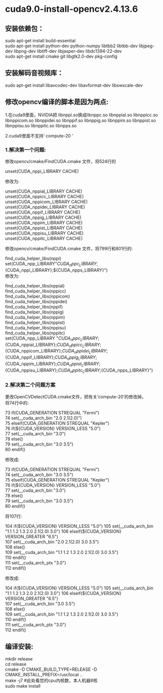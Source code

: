 # cuda9.0-install-opencv2.4.13.6  

## 安装依赖包：

sudo apt-get install build-essential  
sudo apt-get install python-dev python-numpy libtbb2 libtbb-dev libjpeg-dev libpng-dev libtiff-dev libjasper-dev libdc1394-22-dev  
sudo apt-get install cmake git libgtk2.0-dev pkg-config

## 安装解码音视频库：  

sudo apt-get install libavcodec-dev libavformat-dev libswscale-dev  

## 修改opencv编译的脚本是因为两点:  

1.在cuda9里面，NVIDIA把 libnppi.so换成libnppc.so libnppial.so libnppicc.so libnppicom.so libnppidei.so libnppif.so libnppig.so libnppim.so libnppist.so libnppisu.so libnppitc.so libnpps.so  

2.cuda9里面不支持‘ compute-20 ’  

### 1.解决第一个问题:  
修改opencv/cmake/FindCUDA.cmake 文件，将524行的  

unset(CUDA_nppi_LIBRARY CACHE)  

修改为:  

unset(CUDA_nppial_LIBRARY CACHE)\
unset(CUDA_nppicc_LIBRARY CACHE)\
unset(CUDA_nppicom_LIBRARY CACHE)  
unset(CUDA_nppidei_LIBRARY CACHE)  
unset(CUDA_nppif_LIBRARY CACHE)  
unset(CUDA_nppig_LIBRARY CACHE)  
unset(CUDA_nppim_LIBRARY CACHE)  
unset(CUDA_nppist_LIBRARY CACHE)  
unset(CUDA_nppisu_LIBRARY CACHE)  
unset(CUDA_nppitc_LIBRARY CACHE)  

修改opencv/cmake/FindCUDA.cmake 文件，将799行和801行的:  

find_cuda_helper_libs(nppi)  
set(CUDA_npp_LIBRARY"${CUDA_nppc_LIBRARY};${CUDA_nppi_LIBRARY};${CUDA_npps_LIBRARY}")  
修改为:  

find_cuda_helper_libs(nppial)  
find_cuda_helper_libs(nppicc)  
find_cuda_helper_libs(nppicom)  
find_cuda_helper_libs(nppidei)  
find_cuda_helper_libs(nppif)  
find_cuda_helper_libs(nppig)  
find_cuda_helper_libs(nppim)  
find_cuda_helper_libs(nppist)  
find_cuda_helper_libs(nppisu)  
find_cuda_helper_libs(nppitc)  
set(CUDA_npp_LIBRARY "${CUDA_nppc_LIBRARY};${CUDA_nppial_LIBRARY};${CUDA_nppicc_LIBRARY};${CUDA_nppicom_LIBRARY};${CUDA_nppidei_LIBRARY};${CUDA_nppif_LIBRARY};${CUDA_nppig_LIBRARY};${CUDA_nppim_LIBRARY};${CUDA_nppist_LIBRARY};${CUDA_nppisu_LIBRARY};${CUDA_nppitc_LIBRARY};${CUDA_npps_LIBRARY}")  

### 2.解决第二个问题方案  
更改OpenCVDetectCUDA.cmake文件，把有关‘compute-20’的修改掉。  
将74行中的:  

73    if(CUDA_GENERATION STREQUAL "Fermi")  
74     set(__cuda_arch_bin "2.0 2.1(2.0)")  
75     elseif(CUDA_GENERATION STREQUAL "Kepler")  
76     if(${CUDA_VERSION} VERSION_LESS "5.0")  
77       set(__cuda_arch_bin "3.0")  
78     else()  
79       set(__cuda_arch_bin "3.0 3.5")  
80    endif()  

修改成:  

73    if(CUDA_GENERATION STREQUAL "Fermi")  
74     set(__cuda_arch_bin "3.0 3.5")  
75     elseif(CUDA_GENERATION STREQUAL "Kepler")  
76     if(${CUDA_VERSION} VERSION_LESS "5.0")  
77       set(__cuda_arch_bin "3.0")  
78     else()  
79       set(__cuda_arch_bin "3.0 3.5")  
80    endif()  

将107行:  

104      if(${CUDA_VERSION} VERSION_LESS "5.0")  
105         set(__cuda_arch_bin "1.1 1.2 1.3 2.0 2.1(2.0) 3.0")  
106       elseif(${CUDA_VERSION} VERSION_GREATER "6.5")  
107         set(__cuda_arch_bin "2.0 2.1(2.0) 3.0 3.5")  
108       else()  
109         set(__cuda_arch_bin "1.1 1.2 1.3 2.0 2.1(2.0) 3.0 3.5")  
110       endif()  
111       set(__cuda_arch_ptx "3.0")  
112     endif()  

修改成:  

104      if(${CUDA_VERSION} VERSION_LESS "5.0")  
105         set(__cuda_arch_bin "1.1 1.2 1.3 2.0 2.1(2.0) 3.0")  
106       elseif(${CUDA_VERSION} VERSION_GREATER "6.5")  
107         set(__cuda_arch_bin "3.0 3.5")  
108       else()  
109         set(__cuda_arch_bin "1.1 1.2 1.3 2.0 2.1(2.0) 3.0 3.5")  
110       endif()\
111       set(__cuda_arch_ptx "3.0")  
112     endif()  

## 编译安装:  

mkdir release  
cd release  
cmake -D CMAKE_BUILD_TYPE=RELEASE -D CMAKE_INSTALL_PREFIX=/usr/local ..  
make -j7 #此处看您的cpu内核数，本人机器8核  
sudo make install

